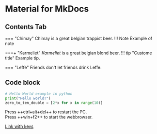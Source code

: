 # Material for MkDocs

## Contents Tab

=== "Chimay"
    Chimay is a great belgian trappist beer.
    !!! Note
        Example of note

===+ "Karmeliet"
    *Karmeliet* is a great belgian blond beer.
    !!! tip "Custome title"
        Example tip.

=== "Leffe"
    Friends don't let friends drink Leffe.

## Code block

```python
# Hello World example in python
print("Hello world!")
zero_to_ten_double = [2*x for x in range(10)]
```
Press ++ctrl+alt+del++ to restart the PC.<br> 
Press ++win+f2++ to start the webbrowser.<br>

[Link with keys](https://facelessuser.github.io/pymdown-extensions/extensions/keys/)
